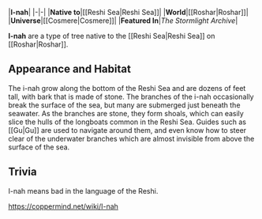 |**I-nah**|
|-|-|
|**Native to**|[[Reshi Sea\|Reshi Sea]]|
|**World**|[[Roshar\|Roshar]]|
|**Universe**|[[Cosmere\|Cosmere]]|
|**Featured In**|*The Stormlight Archive*|

**I-nah** are a type of tree native to the [[Reshi Sea\|Reshi Sea]] on [[Roshar\|Roshar]].

## Appearance and Habitat
The i-nah grow along the bottom of the Reshi Sea and are dozens of feet tall, with bark that is made of stone. The branches of the i-nah occasionally break the surface of the sea, but many are submerged just beneath the seawater.
As the branches are stone, they form shoals, which can easily slice the hulls of the longboats common in the Reshi Sea. Guides such as [[Gu\|Gu]] are used to navigate around them, and even know how to steer clear of the underwater branches which are almost invisible from above the surface of the sea.

## Trivia
I-nah means bad in the language of the Reshi.


https://coppermind.net/wiki/I-nah